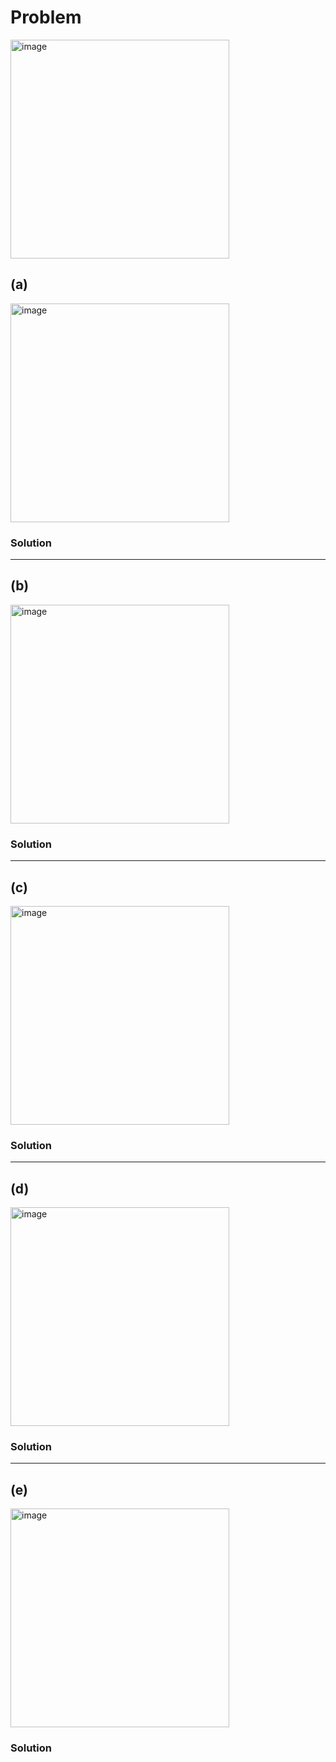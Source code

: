 # Problem
<img width="350" alt="image" src="https://github.com/user-attachments/assets/eeb7937e-c429-4dfa-918d-27b16df26d20" />

## (a)
<img width="350" alt="image" src="https://github.com/user-attachments/assets/f8fdca2e-ada4-4a7d-863b-421817a0df5d" />

### Solution



------------------------------------------
## (b)
<img width="350" alt="image" src="https://github.com/user-attachments/assets/c8fabd77-d60f-4ba7-bb8c-851d96692477" />

### Solution



------------------------------------------
## (c)
<img width="350" alt="image" src="https://github.com/user-attachments/assets/6708a974-1b79-4211-8fbd-3fee8b71f040" />

### Solution


-------------------------------------------
## (d)
<img width="350" alt="image" src="https://github.com/user-attachments/assets/b9eb16b7-6bd8-4717-bb9f-0b5cbdc8f8e2" />

### Solution



--------------------------------------------
## (e)
<img width="350" alt="image" src="https://github.com/user-attachments/assets/6137ced2-3d18-4d02-846a-61ab90457e83" />

### Solution

